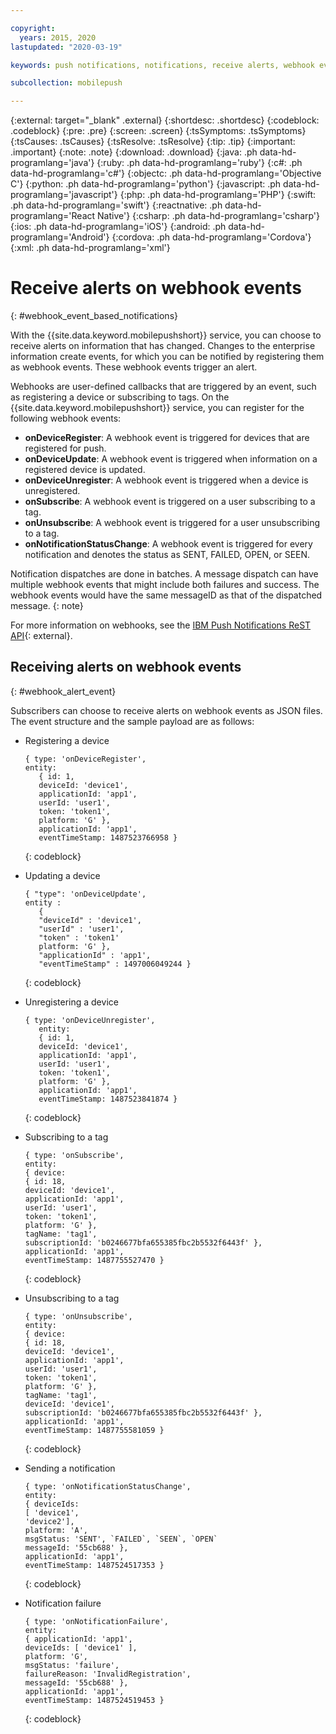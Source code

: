 ```yaml
---

copyright:
  years: 2015, 2020
lastupdated: "2020-03-19"

keywords: push notifications, notifications, receive alerts, webhook events

subcollection: mobilepush

---
```


{:external: target="_blank" .external}
{:shortdesc: .shortdesc}
{:codeblock: .codeblock}
{:pre: .pre}
{:screen: .screen}
{:tsSymptoms: .tsSymptoms}
{:tsCauses: .tsCauses}
{:tsResolve: .tsResolve}
{:tip: .tip}
{:important: .important}
{:note: .note}
{:download: .download}
{:java: .ph data-hd-programlang='java'}
{:ruby: .ph data-hd-programlang='ruby'}
{:c#: .ph data-hd-programlang='c#'}
{:objectc: .ph data-hd-programlang='Objective C'}
{:python: .ph data-hd-programlang='python'}
{:javascript: .ph data-hd-programlang='javascript'}
{:php: .ph data-hd-programlang='PHP'}
{:swift: .ph data-hd-programlang='swift'}
{:reactnative: .ph data-hd-programlang='React Native'}
{:csharp: .ph data-hd-programlang='csharp'}
{:ios: .ph data-hd-programlang='iOS'}
{:android: .ph data-hd-programlang='Android'}
{:cordova: .ph data-hd-programlang='Cordova'}
{:xml: .ph data-hd-programlang='xml'}

# Receive alerts on webhook events
{: #webhook_event_based_notifications}

With the {{site.data.keyword.mobilepushshort}} service, you can choose to receive alerts on information that has changed. Changes to the enterprise information create events, for which you can be notified by registering them as webhook events. These webhook events trigger an alert. 

Webhooks are user-defined callbacks that are triggered by an event, such as registering a device or subscribing to tags. On the {{site.data.keyword.mobilepushshort}} service, you can register for the following webhook events: 

- **onDeviceRegister**: A webhook event is triggered for devices that are registered for push.
- **onDeviceUpdate**: A webhook event is triggered when information on a registered device is updated.
- **onDeviceUnregister**: A webhook event is triggered when a device is unregistered. 
- **onSubscribe**: A webhook event is triggered on a user subscribing to a tag.
- **onUnsubscribe**: A webhook event is triggered for a user unsubscribing to a tag.
- **onNotificationStatusChange**: A webhook event is triggered for every notification and denotes the status as SENT, FAILED, OPEN, or SEEN.

Notification dispatches are done in batches. A message dispatch can have multiple webhook events that might include both failures and success. 
The webhook events would have the same messageID as that of the dispatched message. 
{: note}

For more information on webhooks, see the [IBM Push Notifications ReST API](https://cloud.ibm.com/apidocs/push-notifications){: external}.

## Receiving alerts on webhook events
{: #webhook_alert_event}

Subscribers can choose to receive alerts on webhook events as JSON files. The event structure and the sample payload are as follows:

- Registering a device

   ```
   { type: 'onDeviceRegister',
   entity:
      { id: 1,
      deviceId: 'device1',
      applicationId: 'app1',
      userId: 'user1',
      token: 'token1',
      platform: 'G' },
      applicationId: 'app1',
      eventTimeStamp: 1487523766958 }
   ```
   {: codeblock}

- Updating a device

   ```
   { "type": 'onDeviceUpdate',
   entity : 
      {
      "deviceId" : 'device1',
      "userId" : 'user1',
      "token" : 'token1'
      platform: 'G' },
      "applicationId" : 'app1',
      "eventTimeStamp" : 1497006049244 }
   ```
   {: codeblock}

- Unregistering a device

   ```
   { type: 'onDeviceUnregister',
      entity:
      { id: 1,
      deviceId: 'device1',
      applicationId: 'app1',
      userId: 'user1',
      token: 'token1',
      platform: 'G' },
      applicationId: 'app1',
      eventTimeStamp: 1487523841874 }
   ```
   {: codeblock}

- Subscribing to a tag

   ```
   { type: 'onSubscribe',
   entity:
   { device:
   { id: 18,
   deviceId: 'device1',
   applicationId: 'app1',
   userId: 'user1',
   token: 'token1',
   platform: 'G' },
   tagName: 'tag1',
   subscriptionId: 'b0246677bfa655385fbc2b5532f6443f' },
   applicationId: 'app1',
   eventTimeStamp: 1487755527470 }
   ```
   {: codeblock}

- Unsubscribing to a tag

   ```
   { type: 'onUnsubscribe',
   entity:
   { device:
   { id: 18,
   deviceId: 'device1',
   applicationId: 'app1',
   userId: 'user1',
   token: 'token1',
   platform: 'G' },
   tagName: 'tag1',
   deviceId: 'device1',
   subscriptionId: 'b0246677bfa655385fbc2b5532f6443f' },
   applicationId: 'app1',
   eventTimeStamp: 1487755581059 }
   ```
   {: codeblock}

- Sending a notification

   ```
   { type: 'onNotificationStatusChange',
   entity:
   { deviceIds:
   [ 'device1',
   'device2'],
   platform: 'A',
   msgStatus: 'SENT', `FAILED`, `SEEN`, `OPEN`
   messageId: '55cb688' },
   applicationId: 'app1',
   eventTimeStamp: 1487524517353 }
   ```
   {: codeblock}

- Notification failure

   ```
   { type: 'onNotificationFailure',
   entity:
   { applicationId: 'app1',
   deviceIds: [ 'device1' ],
   platform: 'G',
   msgStatus: 'failure',
   failureReason: 'InvalidRegistration',
   messageId: '55cb688' },
   applicationId: 'app1',
   eventTimeStamp: 1487524519453 }
   ```
   {: codeblock}

